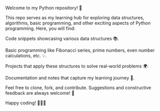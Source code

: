 Welcome to my Python repository! 🎉

This repo serves as my learning hub for exploring data structures, algorithms, basic programming, and other exciting aspects of Python programming. Here, you will find:

Code snippets showcasing various data structures 📚.

Basic programming like Fibonacci series, prime numbers, even number calculations, etc. 💡.

Projects that apply these structures to solve real-world problems 🌍.

Documentation and notes that capture my learning journey 📝.

Feel free to clone, fork, and contribute. Suggestions and constructive feedback are always welcome! 🤝

Happy coding! 🧑‍💻🐍
